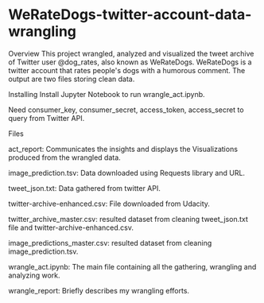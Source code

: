 # WeRateDogs-twitter-account-data-wrangling


Overview
This project wrangled, analyzed and visualized the tweet archive of Twitter user @dog_rates, also known as WeRateDogs. WeRateDogs is a twitter account that rates people's dogs with a humorous comment. The output are two files storing clean data.

Installing
Install Jupyter Notebook to run wrangle_act.ipynb.

Need consumer_key, consumer_secret, access_token, access_secret to query from Twitter API.



Files

act_report: Communicates the insights and displays the Visualizations produced from the wrangled data.

image_prediction.tsv: Data downloaded using Requests library and URL.

tweet_json.txt: Data gathered from twitter API.

twitter-archive-enhanced.csv: File downloaded from Udacity.

twitter_archive_master.csv: resulted dataset from cleaning tweet_json.txt file and twitter-archive-enhanced.csv.

image_predictions_master.csv: resulted dataset from cleaning image_prediction.tsv.

wrangle_act.ipynb: The main file containing all the gathering, wrangling and analyzing work.

wrangle_report: Briefly describes my wrangling efforts.
